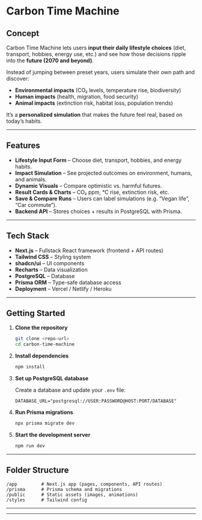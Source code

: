 # Carbon Time Machine

## Concept

Carbon Time Machine lets users **input their daily lifestyle choices** (diet, transport, hobbies, energy use, etc.) and see how those decisions ripple into the **future (2070 and beyond)**.

Instead of jumping between preset years, users simulate their own path and discover:

- **Environmental impacts** (CO₂ levels, temperature rise, biodiversity)
- **Human impacts** (health, migration, food security)
- **Animal impacts** (extinction risk, habitat loss, population trends)

It’s a **personalized simulation** that makes the future feel real, based on today’s habits.

---

## Features

- **Lifestyle Input Form** – Choose diet, transport, hobbies, and energy habits.
- **Impact Simulation** – See projected outcomes on environment, humans, and animals.
- **Dynamic Visuals** – Compare optimistic vs. harmful futures.
- **Result Cards & Charts** – CO₂ ppm, °C rise, extinction risk, etc.
- **Save & Compare Runs** – Users can label simulations (e.g. “Vegan life”, “Car commute”).
- **Backend API** – Stores choices + results in PostgreSQL with Prisma.

---

## Tech Stack

- **Next.js** – Fullstack React framework (frontend + API routes)
- **Tailwind CSS** – Styling system
- **shadcn/ui** – UI components
- **Recharts** – Data visualization
- **PostgreSQL** – Database
- **Prisma ORM** – Type-safe database access
- **Deployment** – Vercel / Netlify / Heroku

---

## Getting Started

1. **Clone the repository**

   ```bash
   git clone <repo-url>
   cd carbon-time-machine
   ```

2. **Install dependencies**

   ```bash
   npm install
   ```

3. **Set up PostgreSQL database**

   Create a database and update your `.env` file:

   ```env
   DATABASE_URL="postgresql://USER:PASSWORD@HOST:PORT/DATABASE"
   ```

4. **Run Prisma migrations**

   ```bash
   npx prisma migrate dev
   ```

5. **Start the development server**

   ```bash
   npm run dev
   ```

---

## Folder Structure

```
/app         # Next.js app (pages, components, API routes)
/prisma      # Prisma schema and migrations
/public      # Static assets (images, animations)
/styles      # Tailwind config
```

---

---
